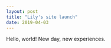 ```yaml
---
layout: post
title: "Lily's site launch"
date: 2019-04-03
---
```


Hello, world!
New day, new experiences.
